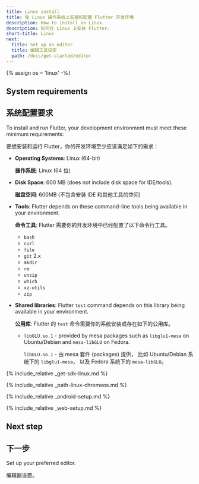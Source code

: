 ```yaml
---
title: Linux install
title: 在 Linux 操作系统上安装和配置 Flutter 开发环境
description: How to install on Linux.
description: 如何在 Linux 上安装 Flutter。
short-title: Linux
next:
  title: Set up an editor
  title: 编辑工具设定
  path: /docs/get-started/editor
---
```


{% assign os = 'linux' -%}

## System requirements

## 系统配置要求

To install and run Flutter,
your development environment must meet these minimum requirements:

要想安装和运行 Flutter，你的开发环境至少应该满足如下的需求：

- **Operating Systems**: Linux (64-bit)
  
  **操作系统**: Linux (64 位)
  
- **Disk Space**: 600 MB (does not include disk space for IDE/tools).
 
  **磁盘空间**: 600MB (不包含安装 IDE 和其他工具的空间)

- **Tools**: Flutter depends on these command-line tools being available
  in your environment.
 
  **命令工具**: Flutter 需要你的开发环境中已经配置了以下命令行工具。

  - `bash`
  - `curl`
  - `file`
  - `git` 2.x
  - `mkdir`
  - `rm`
  - `unzip`
  - `which`
  - `xz-utils`
  - `zip`

- **Shared libraries**: Flutter `test` command depends on this library
  being available in your environment.
  
  **公用库**: Flutter 的 `test` 命令需要你的系统安装或存在如下的公用库。
  
  - `libGLU.so.1` - provided by mesa packages such as `libglu1-mesa` on
     Ubuntu/Debian and `mesa-libGLU` on Fedora.
    
    `libGLU.so.1` - 由 mesa 套件 (packages) 提供，
    比如 Ubuntu/Debian 系统下的 `libglu1-mesa`，
    以及 Fedora 系统下的 `mesa-libGLU`。

{% include_relative _get-sdk-linux.md %}

{% include_relative _path-linux-chromeos.md %}

{% include_relative _android-setup.md %}

{% include_relative _web-setup.md %}

## Next step

## 下一步

Set up your preferred editor.

编辑器设置。

